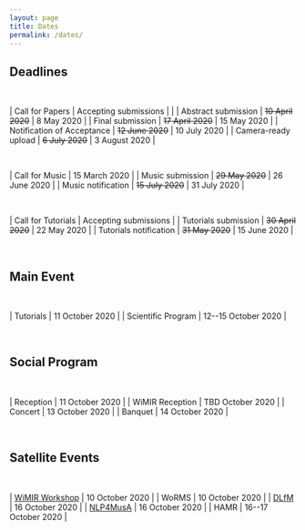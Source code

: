 ```yaml
---
layout: page
title: Dates
permalink: /dates/
---
```


## Deadlines

<br>

| Call for Papers             | Accepting submissions |                    |
| Abstract submission         | ~~10 April 2020~~     | 8 May 2020         |
| Final submission            | ~~17 April 2020~~     | 15 May 2020        |
| Notification of Acceptance  | ~~12 June 2020~~      | 10 July 2020       |
| Camera-ready upload         | ~~6 July 2020~~       | 3 August 2020      |

<br>

| Call for Music              | 15 March 2020         |
| Music submission            | ~~29 May 2020~~       | 26 June 2020       |
| Music notification          | ~~15 July 2020~~      | 31 July 2020       |

<br>

| Call for Tutorials           | Accepting submissions |
| Tutorials submission         | ~~30 April 2020~~     | 22 May 2020       |
| Tutorials notification       | ~~31 May 2020~~       | 15 June 2020      |

<br>


## Main Event

<br>

| Tutorials                     | 11 October 2020          |
| Scientific Program            | 12--15 October 2020 |

<br>

## Social Program

<br>

| Reception | 11 October 2020 |
| WiMIR Reception | TBD October 2020 |
| Concert | 13 October 2020 |
| Banquet | 14 October 2020 |

<br>

## Satellite Events

<br>

| [WiMIR Workshop](https://wimir.wordpress.com/)               | 10 October 2020     |
| WoRMS                         | 10 October 2020     |
| [DLfM](https://dl.acm.org/conference/dlfm)                          | 16 October 2020     |
| [NLP4MusA](https://sites.google.com/view/nlp4musa)                      | 16 October 2020     |
| HAMR                          | 16--17 October 2020 |
